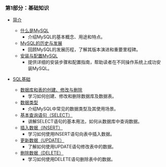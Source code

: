 ### 第1部分：基础知识

- [简介](basics/introduction.md)
    - [什么是MySQL](basics/what-is-mysql.md)
        - 介绍MySQL的基本概念、用途和特点。
    - [MySQL的历史与发展](basics/history-and-development.md)
        - 回顾MySQL的发展历程，了解其版本演进和重要里程碑。
    - [安装与配置MySQL](basics/installation-and-configuration.md)
        - 提供详细的安装步骤和配置指南，帮助读者在不同操作系统上成功安装MySQL。
        
- [SQL基础](basics/sql-basics.md)
    - [数据库和表的创建、修改与删除](basics/creating-modifying-deleting-databases-tables.md)
        - 学习如何创建、修改和删除数据库及数据表。
    - [数据类型](basics/data-types.md)
        - 介绍MySQL中常见的数据类型及其使用场景。
    - [基本查询语句（SELECT）](basics/basic-query-statements-select.md)
        - 讲解SELECT语句的基本用法，如何从数据库中查询数据。
    - [插入数据（INSERT）](basics/inserting-data.md)
        - 学习如何使用INSERT语句向表中插入数据。
    - [更新数据（UPDATE）](basics/updating-data.md)
        - 了解如何使用UPDATE语句修改表中的数据。
    - [删除数据（DELETE）](basics/deleting-data.md)
        - 学习如何使用DELETE语句删除表中的数据。
